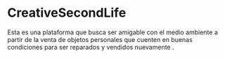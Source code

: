# CreativeSecondLife
Esta es una plataforma que busca ser amigable con el medio ambiente a partir de la venta de objetos personales que cuenten en buenas condiciones para ser reparados y vendidos nuevamente .
